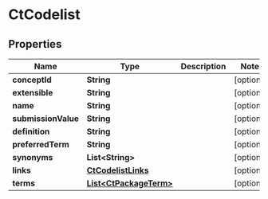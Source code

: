 

# CtCodelist

## Properties

Name | Type | Description | Notes
------------ | ------------- | ------------- | -------------
**conceptId** | **String** |  |  [optional]
**extensible** | **String** |  |  [optional]
**name** | **String** |  |  [optional]
**submissionValue** | **String** |  |  [optional]
**definition** | **String** |  |  [optional]
**preferredTerm** | **String** |  |  [optional]
**synonyms** | **List&lt;String&gt;** |  |  [optional]
**links** | [**CtCodelistLinks**](CtCodelistLinks.md) |  |  [optional]
**terms** | [**List&lt;CtPackageTerm&gt;**](CtPackageTerm.md) |  |  [optional]




